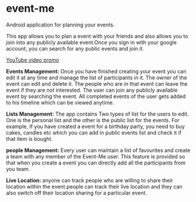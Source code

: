 # event-me
Android application for planning your events. 

This app allows you to plan a event with your friends and also allows you to join into any publicly available event.Once you sign in with your google account, you can search for any public events and join it. 

[YouTube video promo](https://youtu.be/JqdBEK0c7gE)

**Events Management:**
	Once you have finished creating your event you can edit it at any time and manage the list of participants in it. The owner of the event can edit and delete it. The people who are in that event can leave the event if they are not interested. The user can join any publicly available event by searching the event. All completed events of the user gets added to his timeline which can be viewed anytime.

**Lists Management:**
	The app contains Two types of list for the users to edit. One is the personal list and the other is the public list for the events. For example, If you have created a event for a birthday party, you need to buy cakes, candles etc which you can add in public events list and check it if that item is bought.

**people Management:**
	Every user can maintain a list of favourites and create a team with any member of the Event-Me user. This feature is provided so that when you create a event you can directly add all the participants from you team.

**Live Location:**
	anyone can track people who are willing to share their location within the event.people can track their live location and they can also switch off their location sharing for a particular event. 
	
